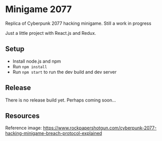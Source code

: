 # Minigame 2077
Replica of Cyberpunk 2077 hacking minigame. Still a work in progress

Just a little project with React.js and Redux.

## Setup
 - Install node.js and npm
 - Run `npm install`
 - Run `npm start` to run the dev build and dev server

## Release
There is no release build yet. Perhaps coming soon...

## Resources
Reference image: https://www.rockpapershotgun.com/cyberpunk-2077-hacking-minigame-breach-protocol-explained
